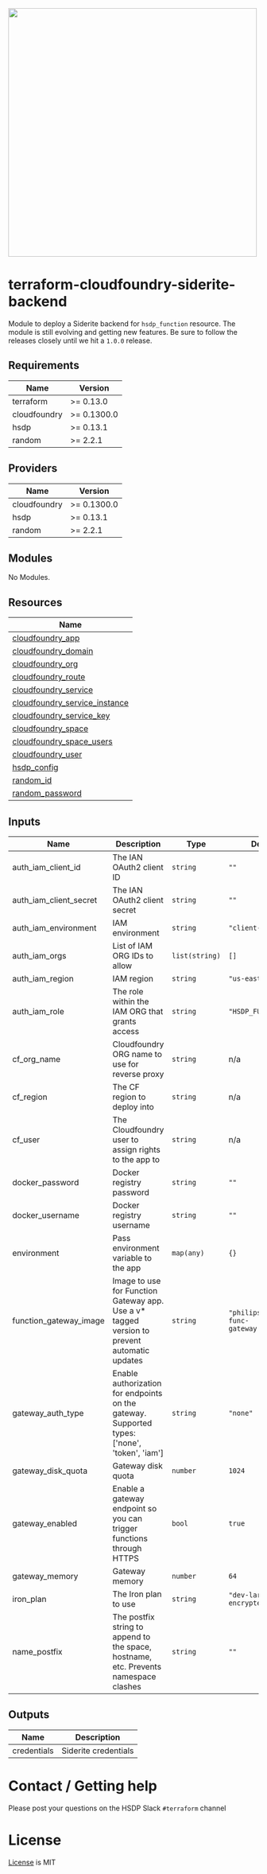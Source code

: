 <img src="https://cdn.rawgit.com/hashicorp/terraform-website/master/content/source/assets/images/logo-hashicorp.svg" width="500px">

# terraform-cloudfoundry-siderite-backend

Module to deploy a Siderite backend for `hsdp_function` resource. The module is still evolving and getting
new features. Be sure to follow the releases closely until we hit a `1.0.0` release.

<!--- BEGIN_TF_DOCS --->
## Requirements

| Name | Version |
|------|---------|
| terraform | >= 0.13.0 |
| cloudfoundry | >= 0.1300.0 |
| hsdp | >= 0.13.1 |
| random | >= 2.2.1 |

## Providers

| Name | Version |
|------|---------|
| cloudfoundry | >= 0.1300.0 |
| hsdp | >= 0.13.1 |
| random | >= 2.2.1 |

## Modules

No Modules.

## Resources

| Name |
|------|
| [cloudfoundry_app](https://registry.terraform.io/providers/philips-labs/cloudfoundry/0.1300.0/docs/resources/app) |
| [cloudfoundry_domain](https://registry.terraform.io/providers/philips-labs/cloudfoundry/0.1300.0/docs/data-sources/domain) |
| [cloudfoundry_org](https://registry.terraform.io/providers/philips-labs/cloudfoundry/0.1300.0/docs/data-sources/org) |
| [cloudfoundry_route](https://registry.terraform.io/providers/philips-labs/cloudfoundry/0.1300.0/docs/resources/route) |
| [cloudfoundry_service](https://registry.terraform.io/providers/philips-labs/cloudfoundry/0.1300.0/docs/data-sources/service) |
| [cloudfoundry_service_instance](https://registry.terraform.io/providers/philips-labs/cloudfoundry/0.1300.0/docs/resources/service_instance) |
| [cloudfoundry_service_key](https://registry.terraform.io/providers/philips-labs/cloudfoundry/0.1300.0/docs/resources/service_key) |
| [cloudfoundry_space](https://registry.terraform.io/providers/philips-labs/cloudfoundry/0.1300.0/docs/resources/space) |
| [cloudfoundry_space_users](https://registry.terraform.io/providers/philips-labs/cloudfoundry/0.1300.0/docs/resources/space_users) |
| [cloudfoundry_user](https://registry.terraform.io/providers/philips-labs/cloudfoundry/0.1300.0/docs/data-sources/user) |
| [hsdp_config](https://registry.terraform.io/providers/philips-software/hsdp/0.13.1/docs/data-sources/config) |
| [random_id](https://registry.terraform.io/providers/random/2.2.1/docs/resources/id) |
| [random_password](https://registry.terraform.io/providers/random/2.2.1/docs/resources/password) |

## Inputs

| Name | Description | Type | Default | Required |
|------|-------------|------|---------|:--------:|
| auth\_iam\_client\_id | The IAN OAuth2 client ID | `string` | `""` | no |
| auth\_iam\_client\_secret | The IAN OAuth2 client secret | `string` | `""` | no |
| auth\_iam\_environment | IAM environment | `string` | `"client-test"` | no |
| auth\_iam\_orgs | List of IAM ORG IDs to allow | `list(string)` | `[]` | no |
| auth\_iam\_region | IAM region | `string` | `"us-east"` | no |
| auth\_iam\_role | The role within the IAM ORG that grants access | `string` | `"HSDP_FUNCTION"` | no |
| cf\_org\_name | Cloudfoundry ORG name to use for reverse proxy | `string` | n/a | yes |
| cf\_region | The CF region to deploy into | `string` | n/a | yes |
| cf\_user | The Cloudfoundry user to assign rights to the app to | `string` | n/a | yes |
| docker\_password | Docker registry password | `string` | `""` | no |
| docker\_username | Docker registry username | `string` | `""` | no |
| environment | Pass environment variable to the app | `map(any)` | `{}` | no |
| function\_gateway\_image | Image to use for Function Gateway app. Use a v* tagged version to prevent automatic updates | `string` | `"philipslabs/hsdp-func-gateway:v0.0.16"` | no |
| gateway\_auth\_type | Enable authorization for endpoints on the gateway. Supported types: ['none', 'token', 'iam'] | `string` | `"none"` | no |
| gateway\_disk\_quota | Gateway disk quota | `number` | `1024` | no |
| gateway\_enabled | Enable a gateway endpoint so you can trigger functions through HTTPS | `bool` | `true` | no |
| gateway\_memory | Gateway memory | `number` | `64` | no |
| iron\_plan | The Iron plan to use | `string` | `"dev-large-encrypted"` | no |
| name\_postfix | The postfix string to append to the space, hostname, etc. Prevents namespace clashes | `string` | `""` | no |

## Outputs

| Name | Description |
|------|-------------|
| credentials | Siderite credentials |

<!--- END_TF_DOCS --->

# Contact / Getting help

Please post your questions on the HSDP Slack `#terraform` channel

# License
[License](./LICENSE.md) is MIT
